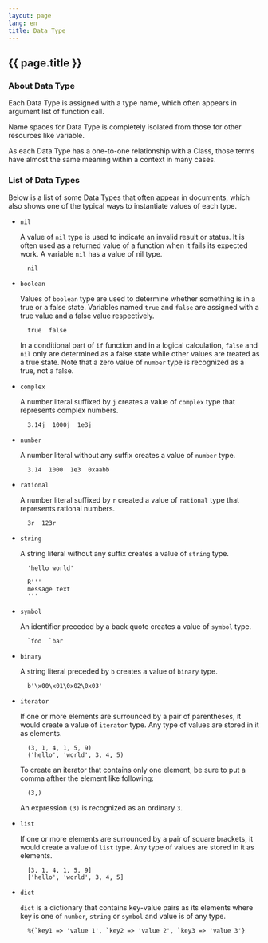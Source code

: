 ```yaml
---
layout: page
lang: en
title: Data Type
---
```


{{ page.title }}
----------------

### About Data Type

Each Data Type is assigned with a type name,
which often appears in argument list of function call.

Name spaces for Data Type is completely isolated
from those for other resources like variable.

As each Data Type has a one-to-one relationship with a Class,
those terms have almost the same meaning within a context in many cases.


### List of Data Types

Below is a list of some Data Types that often appear in documents,
which also shows one of the typical ways to instantiate values of each type.

* `nil`

  A value of `nil` type is used to indicate an invalid result or status.
  It is often used as a returned value of a function when it fails its expected work.
  A variable `nil` has a value of nil type.

        nil

* `boolean`

  Values of `boolean` type are used to determine
  whether something is in a true or a false state.
  Variables named `true` and `false` are assigned
  with a true value and a false value respectively.

        true  false

  In a conditional part of `if` function and in a logical calculation,
  `false` and `nil` only are determined as a false state
  while other values are treated as a true state.
  Note that a zero value of `number` type is recognized as a true, not a false.

* `complex`

  A number literal suffixed by `j` creates a value of `complex` type
  that represents complex numbers.

        3.14j  1000j  1e3j

* `number`

  A number literal without any suffix creates a value of `number` type.

        3.14  1000  1e3  0xaabb

* `rational`

  A number literal suffixed by `r` created a value of `rational` type
  that represents rational numbers.

        3r  123r

* `string`

  A string literal without any suffix creates a value of `string` type.

        'hello world'
        
        R'''
        message text
        '''

* `symbol`

  An identifier preceded by a back quote creates a value of `symbol` type.

        `foo  `bar

* `binary`

  A string literal preceded by `b` creates a value of `binary` type.
  
        b'\x00\x01\0x02\0x03'

* `iterator`

  If one or more elements are surrounced by a pair of parentheses,
  it would create a value of `iterator` type.
  Any type of values are stored in it as elements.

        (3, 1, 4, 1, 5, 9)
        ('hello', 'world', 3, 4, 5)

  To create an iterator that contains only one element,
  be sure to put a comma afther the element like following:

        (3,)

  An expression `(3)` is recognized as an ordinary `3`.

* `list`

  If one or more elements are surrounced by a pair of square brackets,
  it would create a value of `list` type.
  Any type of values are stored in it as elements.

        [3, 1, 4, 1, 5, 9]
        ['hello', 'world', 3, 4, 5]

* `dict`

  `dict` is a dictionary that contains key-value pairs as its elements
  where key is one of `number`, `string` or `symbol` and value is of any type.

        %{`key1 => 'value 1', `key2 => 'value 2', `key3 => 'value 3'}
